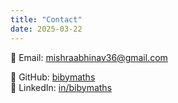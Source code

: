 ```yaml
---
title: "Contact"
date: 2025-03-22
---
```


📧 Email: [mishraabhinav36@gmail.com](mailto:mishraabhinav36@gmail.com)

🔗 GitHub: [bibymaths](https://github.com/bibymaths)  
🔗 LinkedIn: [in/bibymaths](https://www.linkedin.com/in/bibymaths)
